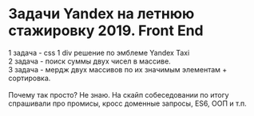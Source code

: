 # Задачи Yandex на летнюю стажировку 2019. Front End <br/>
1 задача - css 1 div решение по эмблеме Yandex Taxi <br/>
2 задача - поиск суммы двух чисел в массиве. <br/>
3 задача - мердж двух массивов по их значимым элементам + сортировка. <br/>
<br/>
Почему так просто? Не знаю. На скайп собеседовании по итогу спрашивали про промисы, кросс доменные запросы, ES6, ООП и т.п.
